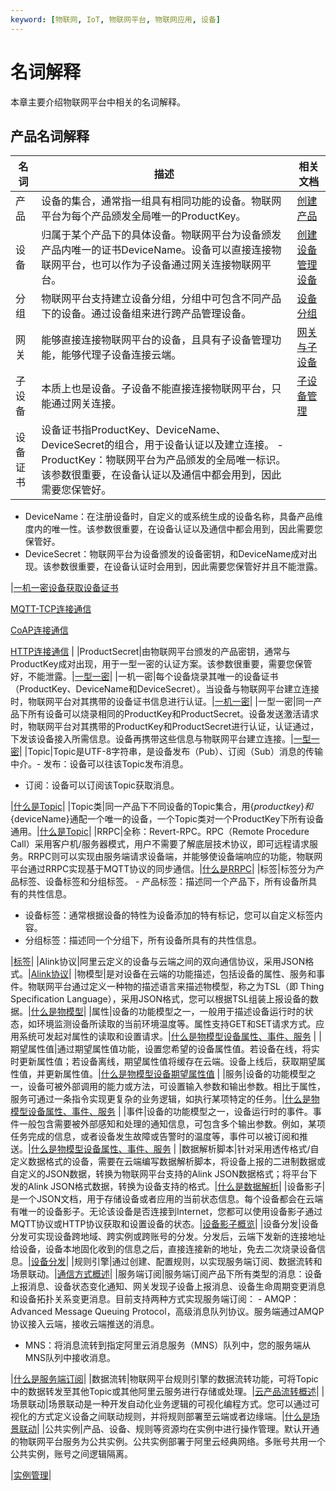 ```yaml
---
keyword: [物联网, IoT, 物联网平台, 物联网应用, 设备]
---
```


# 名词解释

本章主要介绍物联网平台中相关的名词解释。

## 产品名词解释

|名词|描述|相关文档|
|--|--|----|
|产品|设备的集合，通常指一组具有相同功能的设备。物联网平台为每个产品颁发全局唯一的ProductKey。|[创建产品](/intl.zh-CN/设备接入/创建产品.md)|
|设备|归属于某个产品下的具体设备。物联网平台为设备颁发产品内唯一的证书DeviceName。设备可以直接连接物联网平台，也可以作为子设备通过网关连接物联网平台。|[创建设备](/intl.zh-CN/设备接入/创建设备/单个创建设备.md)[管理设备](t154353.md#) |
|分组|物联网平台支持建立设备分组，分组中可包含不同产品下的设备。通过设备组来进行跨产品管理设备。|[设备分组](/intl.zh-CN/设备管理/设备分组.md)|
|网关|能够直接连接物联网平台的设备，且具有子设备管理功能，能够代理子设备连接云端。|[网关与子设备](/intl.zh-CN/设备管理/网关与子设备/网关与子设备.md)|
|子设备|本质上也是设备。子设备不能直接连接物联网平台，只能通过网关连接。|[子设备管理](/intl.zh-CN/设备管理/网关与子设备/子设备管理.md)|
|设备证书|设备证书指ProductKey、DeviceName、DeviceSecret的组合，用于设备认证以及建立连接。 -   ProductKey：物联网平台为产品颁发的全局唯一标识。该参数很重要，在设备认证以及通信中都会用到，因此需要您保管好。
-   DeviceName：在注册设备时，自定义的或系统生成的设备名称，具备产品维度内的唯一性。该参数很重要，在设备认证以及通信中都会用到，因此需要您保管好。
-   DeviceSecret：物联网平台为设备颁发的设备密钥，和DeviceName成对出现。该参数很重要，在设备认证时会用到，因此需要您保管好并且不能泄露。

|[一机一密](/intl.zh-CN/设备接入/设备安全认证/一机一密.md)[设备获取设备证书](t1876560.md#)

[MQTT-TCP连接通信](/intl.zh-CN/设备接入/使用开放协议自主接入/MQTT协议接入/MQTT-TCP连接通信.md)

[CoAP连接通信](/intl.zh-CN/设备接入/使用开放协议自主接入/CoAP协议接入/CoAP连接通信.md)

[HTTP连接通信](/intl.zh-CN/设备接入/使用开放协议自主接入/HTTP协议接入/HTTP连接通信.md) |
|ProductSecret|由物联网平台颁发的产品密钥，通常与ProductKey成对出现，用于一型一密的认证方案。该参数很重要，需要您保管好，不能泄露。|[一型一密](/intl.zh-CN/设备接入/设备安全认证/一型一密.md)|
|一机一密|每个设备烧录其唯一的设备证书（ProductKey、DeviceName和DeviceSecret）。当设备与物联网平台建立连接时，物联网平台对其携带的设备证书信息进行认证。|[一机一密](/intl.zh-CN/设备接入/设备安全认证/一机一密.md)|
|一型一密|同一产品下所有设备可以烧录相同的ProductKey和ProductSecret。设备发送激活请求时，物联网平台对其携带的ProductKey和ProductSecret进行认证，认证通过，下发该设备接入所需信息。设备再携带这些信息与物联网平台建立连接。|[一型一密](/intl.zh-CN/设备接入/设备安全认证/一型一密.md)|
|Topic|Topic是UTF-8字符串，是设备发布（Pub）、订阅（Sub）消息的传输中介。-   发布：设备可以往该Topic发布消息。
-   订阅：设备可以订阅该Topic获取消息。

|[什么是Topic](/intl.zh-CN/设备接入/消息通信Topic/什么是Topic.md)|
|Topic类|同一产品下不同设备的Topic集合，用$\{productkey\}和$\{deviceName\}通配一个唯一的设备，一个Topic类对一个ProductKey下所有设备通用。|[什么是Topic](/intl.zh-CN/设备接入/消息通信Topic/什么是Topic.md)|
|RRPC|全称：Revert-RPC。RPC（Remote Procedure Call）采用客户机/服务器模式，用户不需要了解底层技术协议，即可远程请求服务。RRPC则可以实现由服务端请求设备端，并能够使设备端响应的功能，物联网平台通过RRPC实现基于MQTT协议的同步通信。|[什么是RRPC](/intl.zh-CN/消息通信/MQTT同步通信（RRPC）/什么是RRPC.md)|
|标签|标签分为产品标签、设备标签和分组标签。 -   产品标签：描述同一个产品下，所有设备所具有的共性信息。
-   设备标签：通常根据设备的特性为设备添加的特有标记，您可以自定义标签内容。
-   分组标签：描述同一个分组下，所有设备所具有的共性信息。

|[标签](/intl.zh-CN/设备管理/标签.md)|
|Alink协议|阿里云定义的设备与云端之间的双向通信协议，采用JSON格式。|[Alink协议](/intl.zh-CN/设备管理/Alink协议/Alink协议.md)|
|物模型|是对设备在云端的功能描述，包括设备的属性、服务和事件。物联网平台通过定义一种物的描述语言来描述物模型，称之为TSL（即 Thing Specification Language），采用JSON格式，您可以根据TSL组装上报设备的数据。|[什么是物模型](/intl.zh-CN/设备管理/物模型/什么是物模型.md)|
|属性|设备的功能模型之一，一般用于描述设备运行时的状态，如环境监测设备所读取的当前环境温度等。属性支持GET和SET请求方式。应用系统可发起对属性的读取和设置请求。|[什么是物模型](/intl.zh-CN/设备管理/物模型/什么是物模型.md)[设备属性、事件、服务](t18885.md#) |
|期望属性值|通过期望属性值功能，设置您希望的设备属性值。若设备在线，将实时更新属性值；若设备离线，期望属性值将缓存在云端。设备上线后，获取期望属性值，并更新属性值。|[什么是物模型](/intl.zh-CN/设备管理/物模型/什么是物模型.md)[设备期望属性值](t135669.md#) |
|服务|设备的功能模型之一，设备可被外部调用的能力或方法，可设置输入参数和输出参数。相比于属性，服务可通过一条指令实现更复杂的业务逻辑，如执行某项特定的任务。|[什么是物模型](/intl.zh-CN/设备管理/物模型/什么是物模型.md)[设备属性、事件、服务](t18885.md#) |
|事件|设备的功能模型之一，设备运行时的事件。事件一般包含需要被外部感知和处理的通知信息，可包含多个输出参数。例如，某项任务完成的信息，或者设备发生故障或告警时的温度等，事件可以被订阅和推送。|[什么是物模型](/intl.zh-CN/设备管理/物模型/什么是物模型.md)[设备属性、事件、服务](t18885.md#) |
|数据解析脚本|针对采用透传格式/自定义数据格式的设备，需要在云端编写数据解析脚本，将设备上报的二进制数据或自定义的JSON数据，转换为物联网平台支持的Alink JSON数据格式；将平台下发的Alink JSON格式数据，转换为设备支持的格式。|[什么是数据解析](/intl.zh-CN/设备管理/数据解析/什么是数据解析.md)|
|设备影子|是一个JSON文档，用于存储设备或者应用的当前状态信息。每个设备都会在云端有唯一的设备影子。无论该设备是否连接到Internet，您都可以使用设备影子通过MQTT协议或HTTP协议获取和设置设备的状态。|[设备影子概览](/intl.zh-CN/设备管理/设备影子/设备影子概览.md)|
|设备分发|设备分发可实现设备跨地域、跨实例或跨账号的分发。分发后，云端下发新的连接地址给设备，设备本地固化收到的信息之后，直接连接新的地址，免去二次烧录设备信息。|[设备分发](/intl.zh-CN/设备管理/设备划归/设备分发.md)|
|规则引擎|通过创建、配置规则，以实现服务端订阅、数据流转和场景联动。|[通信方式概述](/intl.zh-CN/消息通信/通信方式概述.md)|
|服务端订阅|服务端订阅产品下所有类型的消息：设备上报消息、设备状态变化通知、网关发现子设备上报消息、设备生命周期变更消息和设备拓扑关系变更消息。目前支持两种方式实现服务端订阅： -   AMQP：Advanced Message Queuing Protocol，高级消息队列协议。服务端通过AMQP协议接入云端，接收云端推送的消息。
-   MNS：将消息流转到指定阿里云消息服务（MNS）队列中，您的服务端从MNS队列中接收消息。

|[什么是服务端订阅](/intl.zh-CN/消息通信/服务端订阅/什么是服务端订阅.md)|
|数据流转|物联网平台规则引擎的数据流转功能，可将Topic中的数据转发至其他Topic或其他阿里云服务进行存储或处理。|[云产品流转概述](/intl.zh-CN/消息通信/云产品流转/云产品流转概述.md)|
|场景联动|场景联动是一种开发自动化业务逻辑的可视化编程方式。您可以通过可视化的方式定义设备之间联动规则，并将规则部署至云端或者边缘端。|[什么是场景联动](/intl.zh-CN/用户指南/场景联动/什么是场景联动.md)|
|公共实例|产品、设备、规则等资源均在实例中进行操作管理。默认开通的物联网平台服务为公共实例。公共实例部署于阿里云经典网络。多账号共用一个公共实例，账号之间逻辑隔离。

|[实例管理](/intl.zh-CN/.md)|

